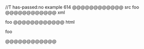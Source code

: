 //T has-passed:no
example 614
@@@@@@@@@@@@ src
foo  
@@@@@@@@@@@@ xml
<?xml version="1.0" encoding="UTF-8"?>
<!DOCTYPE document SYSTEM "CommonMark.dtd">
<document xmlns="http://commonmark.org/xml/1.0">
  <paragraph>
    <text>foo</text>
  </paragraph>
</document>
@@@@@@@@@@@@ html
<p>foo</p>
@@@@@@@@@@@@
